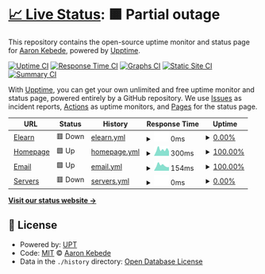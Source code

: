 # [📈 Live Status](https://sys.stjohn.edu.et): <!--live status--> **🟧 Partial outage**

This repository contains the open-source uptime monitor and status page for [Aaron Kebede](www.kebede.org), powered by [Upptime](https://github.com/upptime/upptime).

[![Uptime CI](https://github.com/aaronkebede/s/workflows/Uptime%20CI/badge.svg)](https://github.com/aaronkebede/s/actions?query=workflow%3A%22Uptime+CI%22)
[![Response Time CI](https://github.com/aaronkebede/s/workflows/Response%20Time%20CI/badge.svg)](https://github.com/aaronkebede/s/actions?query=workflow%3A%22Response+Time+CI%22)
[![Graphs CI](https://github.com/aaronkebede/s/workflows/Graphs%20CI/badge.svg)](https://github.com/aaronkebede/s/actions?query=workflow%3A%22Graphs+CI%22)
[![Static Site CI](https://github.com/aaronkebede/s/workflows/Static%20Site%20CI/badge.svg)](https://github.com/aaronkebede/s/actions?query=workflow%3A%22Static+Site+CI%22)
[![Summary CI](https://github.com/aaronkebede/s/workflows/Summary%20CI/badge.svg)](https://github.com/aaronkebede/s/actions?query=workflow%3A%22Summary+CI%22)

With [Upptime](https://upptime.js.org), you can get your own unlimited and free uptime monitor and status page, powered entirely by a GitHub repository. We use [Issues](https://github.com/aaronkebede/s/issues) as incident reports, [Actions](https://github.com/aaronkebede/s/actions) as uptime monitors, and [Pages](https://sys.stjohn.edu.et) for the status page.

<!--start: status pages-->
<!-- This summary is generated by Upptime (https://github.com/upptime/upptime) -->
<!-- Do not edit this manually, your changes will be overwritten -->
<!-- prettier-ignore -->
| URL | Status | History | Response Time | Uptime |
| --- | ------ | ------- | ------------- | ------ |
| <img alt="" src="https://icons.duckduckgo.com/ip3/learn.stjohn.edu.et.ico" height="13"> [Elearn](https://learn.stjohn.edu.et/app) | 🟥 Down | [elearn.yml](https://github.com/aaronkebede/sj-status/commits/HEAD/history/elearn.yml) | <details><summary><img alt="Response time graph" src="./graphs/elearn/response-time-week.png" height="20"> 0ms</summary><br><a href="https://sys.stjohn.edu.et/history/elearn"><img alt="Response time 1295" src="https://img.shields.io/endpoint?url=https%3A%2F%2Fraw.githubusercontent.com%2Faaronkebede%2Fsj-status%2FHEAD%2Fapi%2Felearn%2Fresponse-time.json"></a><br><a href="https://sys.stjohn.edu.et/history/elearn"><img alt="24-hour response time 0" src="https://img.shields.io/endpoint?url=https%3A%2F%2Fraw.githubusercontent.com%2Faaronkebede%2Fsj-status%2FHEAD%2Fapi%2Felearn%2Fresponse-time-day.json"></a><br><a href="https://sys.stjohn.edu.et/history/elearn"><img alt="7-day response time 0" src="https://img.shields.io/endpoint?url=https%3A%2F%2Fraw.githubusercontent.com%2Faaronkebede%2Fsj-status%2FHEAD%2Fapi%2Felearn%2Fresponse-time-week.json"></a><br><a href="https://sys.stjohn.edu.et/history/elearn"><img alt="30-day response time 0" src="https://img.shields.io/endpoint?url=https%3A%2F%2Fraw.githubusercontent.com%2Faaronkebede%2Fsj-status%2FHEAD%2Fapi%2Felearn%2Fresponse-time-month.json"></a><br><a href="https://sys.stjohn.edu.et/history/elearn"><img alt="1-year response time 1382" src="https://img.shields.io/endpoint?url=https%3A%2F%2Fraw.githubusercontent.com%2Faaronkebede%2Fsj-status%2FHEAD%2Fapi%2Felearn%2Fresponse-time-year.json"></a></details> | <details><summary><a href="https://sys.stjohn.edu.et/history/elearn">0.00%</a></summary><a href="https://sys.stjohn.edu.et/history/elearn"><img alt="All-time uptime 17.52%" src="https://img.shields.io/endpoint?url=https%3A%2F%2Fraw.githubusercontent.com%2Faaronkebede%2Fsj-status%2FHEAD%2Fapi%2Felearn%2Fuptime.json"></a><br><a href="https://sys.stjohn.edu.et/history/elearn"><img alt="24-hour uptime 0.00%" src="https://img.shields.io/endpoint?url=https%3A%2F%2Fraw.githubusercontent.com%2Faaronkebede%2Fsj-status%2FHEAD%2Fapi%2Felearn%2Fuptime-day.json"></a><br><a href="https://sys.stjohn.edu.et/history/elearn"><img alt="7-day uptime 0.00%" src="https://img.shields.io/endpoint?url=https%3A%2F%2Fraw.githubusercontent.com%2Faaronkebede%2Fsj-status%2FHEAD%2Fapi%2Felearn%2Fuptime-week.json"></a><br><a href="https://sys.stjohn.edu.et/history/elearn"><img alt="30-day uptime 0.00%" src="https://img.shields.io/endpoint?url=https%3A%2F%2Fraw.githubusercontent.com%2Faaronkebede%2Fsj-status%2FHEAD%2Fapi%2Felearn%2Fuptime-month.json"></a><br><a href="https://sys.stjohn.edu.et/history/elearn"><img alt="1-year uptime 0.91%" src="https://img.shields.io/endpoint?url=https%3A%2F%2Fraw.githubusercontent.com%2Faaronkebede%2Fsj-status%2FHEAD%2Fapi%2Felearn%2Fuptime-year.json"></a></details>
| <img alt="" src="https://icons.duckduckgo.com/ip3/stjohn.edu.et.ico" height="13"> [Homepage](https://stjohn.edu.et) | 🟩 Up | [homepage.yml](https://github.com/aaronkebede/sj-status/commits/HEAD/history/homepage.yml) | <details><summary><img alt="Response time graph" src="./graphs/homepage/response-time-week.png" height="20"> 300ms</summary><br><a href="https://sys.stjohn.edu.et/history/homepage"><img alt="Response time 479" src="https://img.shields.io/endpoint?url=https%3A%2F%2Fraw.githubusercontent.com%2Faaronkebede%2Fsj-status%2FHEAD%2Fapi%2Fhomepage%2Fresponse-time.json"></a><br><a href="https://sys.stjohn.edu.et/history/homepage"><img alt="24-hour response time 221" src="https://img.shields.io/endpoint?url=https%3A%2F%2Fraw.githubusercontent.com%2Faaronkebede%2Fsj-status%2FHEAD%2Fapi%2Fhomepage%2Fresponse-time-day.json"></a><br><a href="https://sys.stjohn.edu.et/history/homepage"><img alt="7-day response time 300" src="https://img.shields.io/endpoint?url=https%3A%2F%2Fraw.githubusercontent.com%2Faaronkebede%2Fsj-status%2FHEAD%2Fapi%2Fhomepage%2Fresponse-time-week.json"></a><br><a href="https://sys.stjohn.edu.et/history/homepage"><img alt="30-day response time 657" src="https://img.shields.io/endpoint?url=https%3A%2F%2Fraw.githubusercontent.com%2Faaronkebede%2Fsj-status%2FHEAD%2Fapi%2Fhomepage%2Fresponse-time-month.json"></a><br><a href="https://sys.stjohn.edu.et/history/homepage"><img alt="1-year response time 498" src="https://img.shields.io/endpoint?url=https%3A%2F%2Fraw.githubusercontent.com%2Faaronkebede%2Fsj-status%2FHEAD%2Fapi%2Fhomepage%2Fresponse-time-year.json"></a></details> | <details><summary><a href="https://sys.stjohn.edu.et/history/homepage">100.00%</a></summary><a href="https://sys.stjohn.edu.et/history/homepage"><img alt="All-time uptime 97.30%" src="https://img.shields.io/endpoint?url=https%3A%2F%2Fraw.githubusercontent.com%2Faaronkebede%2Fsj-status%2FHEAD%2Fapi%2Fhomepage%2Fuptime.json"></a><br><a href="https://sys.stjohn.edu.et/history/homepage"><img alt="24-hour uptime 100.00%" src="https://img.shields.io/endpoint?url=https%3A%2F%2Fraw.githubusercontent.com%2Faaronkebede%2Fsj-status%2FHEAD%2Fapi%2Fhomepage%2Fuptime-day.json"></a><br><a href="https://sys.stjohn.edu.et/history/homepage"><img alt="7-day uptime 100.00%" src="https://img.shields.io/endpoint?url=https%3A%2F%2Fraw.githubusercontent.com%2Faaronkebede%2Fsj-status%2FHEAD%2Fapi%2Fhomepage%2Fuptime-week.json"></a><br><a href="https://sys.stjohn.edu.et/history/homepage"><img alt="30-day uptime 99.96%" src="https://img.shields.io/endpoint?url=https%3A%2F%2Fraw.githubusercontent.com%2Faaronkebede%2Fsj-status%2FHEAD%2Fapi%2Fhomepage%2Fuptime-month.json"></a><br><a href="https://sys.stjohn.edu.et/history/homepage"><img alt="1-year uptime 97.04%" src="https://img.shields.io/endpoint?url=https%3A%2F%2Fraw.githubusercontent.com%2Faaronkebede%2Fsj-status%2FHEAD%2Fapi%2Fhomepage%2Fuptime-year.json"></a></details>
| <img alt="" src="https://icons.duckduckgo.com/ip3/mail.google.com.ico" height="13"> [Email](https://mail.google.com/a/stjohn.edu.et) | 🟩 Up | [email.yml](https://github.com/aaronkebede/sj-status/commits/HEAD/history/email.yml) | <details><summary><img alt="Response time graph" src="./graphs/email/response-time-week.png" height="20"> 154ms</summary><br><a href="https://sys.stjohn.edu.et/history/email"><img alt="Response time 236" src="https://img.shields.io/endpoint?url=https%3A%2F%2Fraw.githubusercontent.com%2Faaronkebede%2Fsj-status%2FHEAD%2Fapi%2Femail%2Fresponse-time.json"></a><br><a href="https://sys.stjohn.edu.et/history/email"><img alt="24-hour response time 109" src="https://img.shields.io/endpoint?url=https%3A%2F%2Fraw.githubusercontent.com%2Faaronkebede%2Fsj-status%2FHEAD%2Fapi%2Femail%2Fresponse-time-day.json"></a><br><a href="https://sys.stjohn.edu.et/history/email"><img alt="7-day response time 154" src="https://img.shields.io/endpoint?url=https%3A%2F%2Fraw.githubusercontent.com%2Faaronkebede%2Fsj-status%2FHEAD%2Fapi%2Femail%2Fresponse-time-week.json"></a><br><a href="https://sys.stjohn.edu.et/history/email"><img alt="30-day response time 194" src="https://img.shields.io/endpoint?url=https%3A%2F%2Fraw.githubusercontent.com%2Faaronkebede%2Fsj-status%2FHEAD%2Fapi%2Femail%2Fresponse-time-month.json"></a><br><a href="https://sys.stjohn.edu.et/history/email"><img alt="1-year response time 250" src="https://img.shields.io/endpoint?url=https%3A%2F%2Fraw.githubusercontent.com%2Faaronkebede%2Fsj-status%2FHEAD%2Fapi%2Femail%2Fresponse-time-year.json"></a></details> | <details><summary><a href="https://sys.stjohn.edu.et/history/email">100.00%</a></summary><a href="https://sys.stjohn.edu.et/history/email"><img alt="All-time uptime 99.99%" src="https://img.shields.io/endpoint?url=https%3A%2F%2Fraw.githubusercontent.com%2Faaronkebede%2Fsj-status%2FHEAD%2Fapi%2Femail%2Fuptime.json"></a><br><a href="https://sys.stjohn.edu.et/history/email"><img alt="24-hour uptime 100.00%" src="https://img.shields.io/endpoint?url=https%3A%2F%2Fraw.githubusercontent.com%2Faaronkebede%2Fsj-status%2FHEAD%2Fapi%2Femail%2Fuptime-day.json"></a><br><a href="https://sys.stjohn.edu.et/history/email"><img alt="7-day uptime 100.00%" src="https://img.shields.io/endpoint?url=https%3A%2F%2Fraw.githubusercontent.com%2Faaronkebede%2Fsj-status%2FHEAD%2Fapi%2Femail%2Fuptime-week.json"></a><br><a href="https://sys.stjohn.edu.et/history/email"><img alt="30-day uptime 100.00%" src="https://img.shields.io/endpoint?url=https%3A%2F%2Fraw.githubusercontent.com%2Faaronkebede%2Fsj-status%2FHEAD%2Fapi%2Femail%2Fuptime-month.json"></a><br><a href="https://sys.stjohn.edu.et/history/email"><img alt="1-year uptime 99.99%" src="https://img.shields.io/endpoint?url=https%3A%2F%2Fraw.githubusercontent.com%2Faaronkebede%2Fsj-status%2FHEAD%2Fapi%2Femail%2Fuptime-year.json"></a></details>
| <img alt="" src="https://icons.duckduckgo.com/ip3/137.184.201.194.ico" height="13"> [Servers](http://137.184.201.194/ping.html) | 🟥 Down | [servers.yml](https://github.com/aaronkebede/sj-status/commits/HEAD/history/servers.yml) | <details><summary><img alt="Response time graph" src="./graphs/servers/response-time-week.png" height="20"> 0ms</summary><br><a href="https://sys.stjohn.edu.et/history/servers"><img alt="Response time 185" src="https://img.shields.io/endpoint?url=https%3A%2F%2Fraw.githubusercontent.com%2Faaronkebede%2Fsj-status%2FHEAD%2Fapi%2Fservers%2Fresponse-time.json"></a><br><a href="https://sys.stjohn.edu.et/history/servers"><img alt="24-hour response time 0" src="https://img.shields.io/endpoint?url=https%3A%2F%2Fraw.githubusercontent.com%2Faaronkebede%2Fsj-status%2FHEAD%2Fapi%2Fservers%2Fresponse-time-day.json"></a><br><a href="https://sys.stjohn.edu.et/history/servers"><img alt="7-day response time 0" src="https://img.shields.io/endpoint?url=https%3A%2F%2Fraw.githubusercontent.com%2Faaronkebede%2Fsj-status%2FHEAD%2Fapi%2Fservers%2Fresponse-time-week.json"></a><br><a href="https://sys.stjohn.edu.et/history/servers"><img alt="30-day response time 0" src="https://img.shields.io/endpoint?url=https%3A%2F%2Fraw.githubusercontent.com%2Faaronkebede%2Fsj-status%2FHEAD%2Fapi%2Fservers%2Fresponse-time-month.json"></a><br><a href="https://sys.stjohn.edu.et/history/servers"><img alt="1-year response time 53" src="https://img.shields.io/endpoint?url=https%3A%2F%2Fraw.githubusercontent.com%2Faaronkebede%2Fsj-status%2FHEAD%2Fapi%2Fservers%2Fresponse-time-year.json"></a></details> | <details><summary><a href="https://sys.stjohn.edu.et/history/servers">0.00%</a></summary><a href="https://sys.stjohn.edu.et/history/servers"><img alt="All-time uptime 19.53%" src="https://img.shields.io/endpoint?url=https%3A%2F%2Fraw.githubusercontent.com%2Faaronkebede%2Fsj-status%2FHEAD%2Fapi%2Fservers%2Fuptime.json"></a><br><a href="https://sys.stjohn.edu.et/history/servers"><img alt="24-hour uptime 0.00%" src="https://img.shields.io/endpoint?url=https%3A%2F%2Fraw.githubusercontent.com%2Faaronkebede%2Fsj-status%2FHEAD%2Fapi%2Fservers%2Fuptime-day.json"></a><br><a href="https://sys.stjohn.edu.et/history/servers"><img alt="7-day uptime 0.00%" src="https://img.shields.io/endpoint?url=https%3A%2F%2Fraw.githubusercontent.com%2Faaronkebede%2Fsj-status%2FHEAD%2Fapi%2Fservers%2Fuptime-week.json"></a><br><a href="https://sys.stjohn.edu.et/history/servers"><img alt="30-day uptime 0.00%" src="https://img.shields.io/endpoint?url=https%3A%2F%2Fraw.githubusercontent.com%2Faaronkebede%2Fsj-status%2FHEAD%2Fapi%2Fservers%2Fuptime-month.json"></a><br><a href="https://sys.stjohn.edu.et/history/servers"><img alt="1-year uptime 2.88%" src="https://img.shields.io/endpoint?url=https%3A%2F%2Fraw.githubusercontent.com%2Faaronkebede%2Fsj-status%2FHEAD%2Fapi%2Fservers%2Fuptime-year.json"></a></details>

<!--end: status pages-->

[**Visit our status website →**](https://sys.stjohn.edu.et)

## 📄 License

- Powered by: [UPT](https://github.com/aaronkebede/sj-status)
- Code: [MIT](./LICENSE) © [Aaron Kebede](www.kebede.org)
- Data in the `./history` directory: [Open Database License](https://opendatacommons.org/licenses/odbl/1-0/)
